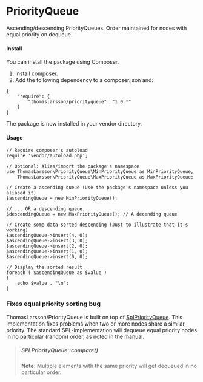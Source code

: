 PriorityQueue
=============

Ascending/descending PriorityQueues. Order maintained for nodes with equal priority on dequeue.

#### Install
You can install the package using Composer.

1. Install composer.
2. Add the following dependency to a composer.json and:

```
{
    "require": {
        "thomaslarsson/priorityqueue": "1.0.*"
    }
}
```

The package is now installed in your vendor directory.

#### Usage
```
// Require composer's autoload
require 'vendor/autoload.php';

// Optional: Alias/import the package's namespace
use ThomasLarsson\PriorityQueue\MinPriorityQueue as MinPriorityQueue,
    ThomasLarsson\PriorityQueue\MaxPriorityQueue as MaxPriorityQueue;

// Create a ascending queue (Use the package's namespace unless you aliased it)
$ascendingQueue = new MinPriorityQueue();

// ... OR a descending queue.
$descendingQueue = new MaxPriorityQueue(); // A decending queue

// Create some data sorted descending (Just to illustrate that it's working)
$ascendingQueue->insert(4, 0);
$ascendingQueue->insert(3, 0);
$ascendingQueue->insert(2, 0);
$ascendingQueue->insert(1, 0);
$ascendingQueue->insert(0, 0);

// Display the sorted result
foreach ( $ascendingQueue as $value )
{
    echo $value . "\n";
}
```

### Fixes equal priority sorting bug
ThomasLarsson/PriorityQueue is built on top of [SplPriorityQueue](http://www.php.net/manual/en/class.splpriorityqueue.php).
This implementation fixes problems when two or more nodes share a similar priority. The standard
SPL-implementation will dequeue equal priority nodes in no particular (random)
order, as noted in the manual.

> ##### SPLPriorityQueue::compare()
>
> **Note:**
> Multiple elements with the same priority will get dequeued in no
> particular order.